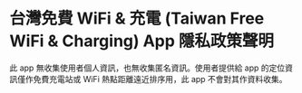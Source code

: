 # 台灣免費 WiFi & 充電 (Taiwan Free WiFi & Charging) App 隱私政策聲明

此 app 無收集使用者個人資訊，也無收集匿名資訊。使用者提供給 app 的定位資訊僅作免費充電站或 WiFi 熱點距離遠近排序用，此 app 不會對其作資料收集。